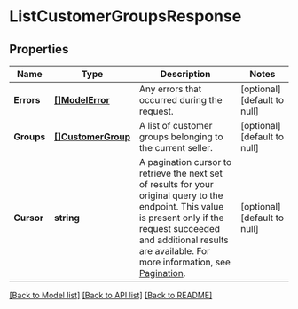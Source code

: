 # ListCustomerGroupsResponse

## Properties
Name | Type | Description | Notes
------------ | ------------- | ------------- | -------------
**Errors** | [**[]ModelError**](Error.md) | Any errors that occurred during the request. | [optional] [default to null]
**Groups** | [**[]CustomerGroup**](CustomerGroup.md) | A list of customer groups belonging to the current seller. | [optional] [default to null]
**Cursor** | **string** | A pagination cursor to retrieve the next set of results for your original query to the endpoint. This value is present only if the request succeeded and additional results are available.  For more information, see [Pagination](https://developer.squareup.com/docs/build-basics/common-api-patterns/pagination). | [optional] [default to null]

[[Back to Model list]](../README.md#documentation-for-models) [[Back to API list]](../README.md#documentation-for-api-endpoints) [[Back to README]](../README.md)

